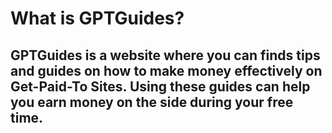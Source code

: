 # What is GPTGuides?
## GPTGuides is a website where you can finds tips and guides on how to make money effectively on Get-Paid-To Sites. Using these guides can help you earn money on the side during your free time. 
